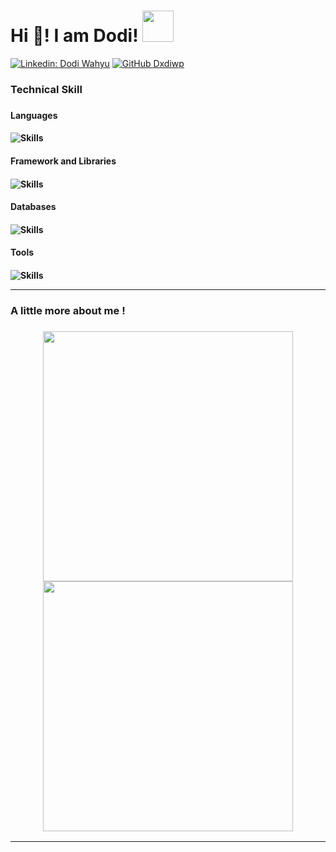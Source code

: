 <h1>
Hi 👋! I am Dodi! 
<img src="https://media.giphy.com/media/mGcNjsfWAjY5AEZNw6/giphy.gif" width="50">
</h1>

[![Linkedin: Dodi Wahyu](https://img.shields.io/badge/-dxdiwp-blue?style=flat-square&logo=Linkedin&logoColor=white&link=https://www.linkedin.com/in/dodiwahyu/)](https://www.linkedin.com/in/dodiwahyu/)
[![GitHub Dxdiwp](https://img.shields.io/github/followers/dxdiwp?label=follow&style=social)](https://github.com/dxdiwp)

<h3> Technical Skill <h3/>

<h4>Languages<h4/>

![Skills](https://skillicons.dev/icons?i=js,html,css&perline=10)

<h4>Framework and Libraries<h4/>

![Skills](https://skillicons.dev/icons?i=nodejs,express,react,tailwind,bootstrap&perline=10)

<h4>Databases<h4/>

![Skills](https://skillicons.dev/icons?i=mysql,postgresql,mongodb&perline=10)

<h4>Tools<h4/>

![Skills](https://skillicons.dev/icons?i=vscode,git,postman,figma&perline=10)

---

<h3> A little more about me ! <h3/>

<p align="center">
  <img src="https://github-readme-stats.vercel.app/api?username=dxdiwp&show_icons=true&theme=dark" width="400">

   <img src="https://github-readme-streak-stats.herokuapp.com?user=dxdiwp&theme=dark" width="400">
</p>

---

